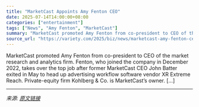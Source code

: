 ```yaml
---
title: "MarketCast Appoints Amy Fenton CEO"
date: 2025-07-14T14:00:00+08:00
categories: ["entertainment"]
tags: ["News", "Amy Fenton", "MarketCast"]
summary: "MarketCast promoted Amy Fenton from co-president to CEO of the market research and analytics firm. Fenton, who joined the company in December 2022, takes over the top job after former MarketCast CEO J"
source_url: "https://variety.com/2025/biz/news/marketcast-amy-fenton-ceo-1236453156/"
---
```


MarketCast promoted Amy Fenton from co-president to CEO of the market research and analytics firm. Fenton, who joined the company in December 2022, takes over the top job after former MarketCast CEO John Batter exited in May to head up advertising workflow software vendor XR Extreme Reach. Private-equity firm Kohlberg &#38; Co. is MarketCast’s owner. [&#8230;]

---

*来源: [原文链接](https://variety.com/2025/biz/news/marketcast-amy-fenton-ceo-1236453156/)*
